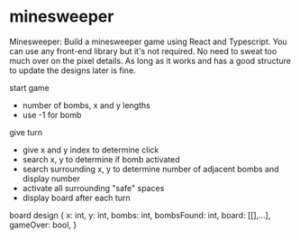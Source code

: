 # minesweeper

Minesweeper: Build a minesweeper game using React and Typescript. You can use any front-end library but it's not required. No need to sweat too much over on the pixel details. As long as it works and has a good structure to update the designs later is fine.

start game
- number of bombs, x and y lengths
- use -1 for bomb

give turn
- give x and y index to determine click
- search x, y to determine if bomb activated
- search surrounding x, y to determine number of adjacent bombs and display number
- activate all surrounding "safe" spaces
- display board after each turn

board design
{
  x: int,
  y: int,
  bombs: int,
  bombsFound: int,
  board: [[],...],
  gameOver: bool,
}
